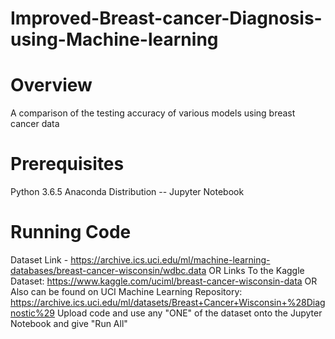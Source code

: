 # Improved-Breast-cancer-Diagnosis-using-Machine-learning
# Overview 
A comparison of the testing accuracy of various models using breast cancer data
# Prerequisites
Python 3.6.5 Anaconda Distribution -- Jupyter Notebook
# Running Code
Dataset Link - https://archive.ics.uci.edu/ml/machine-learning-databases/breast-cancer-wisconsin/wdbc.data
OR
Links To the Kaggle Dataset: https://www.kaggle.com/uciml/breast-cancer-wisconsin-data
OR
Also can be found on UCI Machine Learning Repository: https://archive.ics.uci.edu/ml/datasets/Breast+Cancer+Wisconsin+%28Diagnostic%29
Upload code and use any "ONE" of the dataset onto the Jupyter Notebook and give "Run All"
